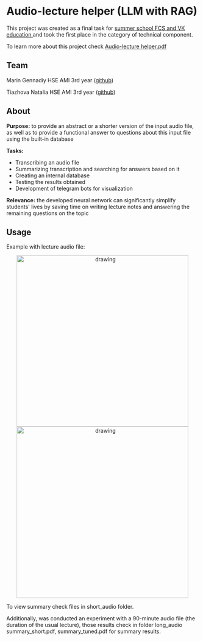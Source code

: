 # Audio-lecture helper (LLM with RAG)

This project was created as a final task for [summer school FCS and VK education ](https://cs.hse.ru/summerschool-vk/)  and took the first place in the category of technical component.

To learn more about this project check [Audio-lecture helper.pdf](https://github.com/gennadiymarin/hse-vk_llm/blob/main/Audio-lecture%20helper.pdf)

## Team

Marin Gennadiy HSE AMI 3rd year ([github](https://github.com/gennadiymarin))

Tiazhova Natalia HSE AMI 3rd year ([github](https://github.com/ntyazh))

## About

**Purpose:** to provide  an  abstract  or  a  shorter  version of the  input  audio file,  as  well as to provide a functional  answer  to  questions  about  this  input  file  using the built-in database

**Tasks:**
-  Transcribing an audio file 
-   Summarizing  transcription  and  searching for answers  based  on  it  
-   Creating an internal  database 
-   Testing the results obtained  
-   Development of telegram  bots  for visualization 

**Relevance:** the developed  neural  network  can  significantly  simplify  students' lives by saving  time  on  writing  lecture notes and  answering  the  remaining  questions  on the topic

## Usage

Example with lecture audio file:
<p align="center">
<img src="https://github.com/gennadiymarin/hse-vk_llm/blob/main/short_audio/1.png" alt="drawing" width="450"/> 
<img src="https://github.com/gennadiymarin/hse-vk_llm/blob/main/short_audio/2.png" alt="drawing" width="450"/>
</p>

To view summary check files in short_audio folder. 

Additionally, was conducted an experiment with a 90-minute audio file (the duration of the usual lecture), those results check in folder long_audio summary_short.pdf, summary_tuned.pdf for summary results.
